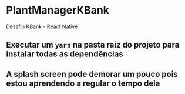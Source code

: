 # PlantManagerKBank
Desafio KBank - React Native

## Executar um ``yarn`` na pasta raiz do projeto para instalar todas as dependências
## A splash screen pode demorar um pouco pois estou aprendendo a regular o tempo dela
